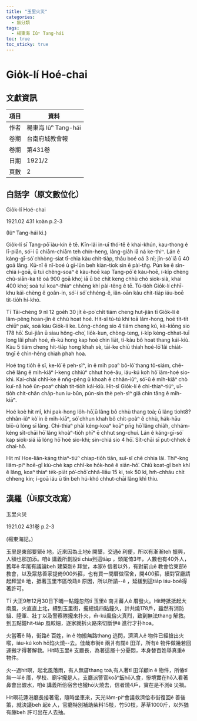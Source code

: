 ```yaml
---
title: "玉里火災"
categories:
  - 無分類
tags:
  - 楊東海 Iûⁿ Tang-hái
toc: true
toc_sticky: true
---
```


# Gio̍k-lí Hoé-chai

## 文獻資訊

| 項目 | 資料 |
|---|---|
| 作者 | 楊東海 Iûⁿ Tang-hái |
| 卷期 | 台南府城教會報 |
| 卷期 | 第431卷 |
| 日期 | 1921/2 |
| 頁數 | 2 |

## 白話字（原文數位化）

Gio̍k-lí Hoé-chai

1921.02 431 koàn p.2-3

(Iûⁿ Tang-hái kì.)

Gio̍k-lí sī Tang-pō͘ iàu-kín ê tē. Kīn-lâi in-uī thó͘-tē ê khai-khún, kau-thong ê lī-piān, só͘-í ū chiām-chiām teh chín-heng, lâng-gia̍h iā ná ke-thiⁿ. Lán ê káng-gī-só͘ chhòng-siat tī-chia kàu chit-tia̍p, thâu boé oá 3 nî; jîn-sò͘ iā ū 40 goā lâng. Kū-nî ê nî-boé ū gī-lūn beh kiàn-tiok sin ê pài-tn̂g. Pún ke ê sìn-chiá í-goā, ū tuì chêng-soaⁿ ê kàu-hoē kap Tang-pō͘ ê kàu-hoē, í-ki̍p chèng chû-siān-ka tê oá 900 goā kho͘; iā ū bé chi̍t keng chhù chò siok-sià, khai 400 kho͘; soà tuì koaⁿ-thiaⁿ chhéng khí pài-têng ê tē. Tú-tio̍h Gio̍k-lí chhī-khu kái-chèng ê goân-in, só͘-í só͘ chhéng-ê, iân-oān kàu chit-tia̍p iáu-boē tit-tio̍h hí-khó.

Tī Tāi-chèng 9 nî 12 goe̍h 30 ji̍t ē-po͘ chi̍t tiám cheng hut-jiân tī Gio̍k-lí ê lâm-pêng hoan-jîn ê chhù hoat hoé. Hit-sî tú-tú khí toā lâm-hong, hoé ti̍t-ti̍t chiūⁿ pak, soà kàu Gio̍k-lí ke. Lóng-chóng sio 4 tiám cheng kú, kè-kiōng sio 178 hō͘. Sui-jiân ū siau hông-cho͘, lio̍k-kun, chòng-teng, í-ki̍p kéng-chhat-tuī long lâi phah hoé, m̄-kú hong kap hoé chin lia̍t, tì-kàu bô hoat thang kái-kiù. Kàu 5 tiám cheng hit-tia̍p hong khah sè, tāi-ke chiū thiah hoé-lō͘ lâi chia̍t-tngī ê chìn-hêng chiah phah hoa.

Hoé tng tio̍h ê sî, ke-lō͘ ê peh-sìⁿ, in ê mi̍h poaⁿ bô-lō͘ thang tô-siám, chē-chē lâng ê mi̍h-kiāⁿ í-keng chhiúⁿ chhut hoé-âu, iáu-kú koh hō͘ iām-hoé sio-khì. Kai-chài chhī-ke ê nn̄g-pêng ū khoah ê chhân-iûⁿ, só͘-ū ê mi̍h-kiāⁿ chò kuí-nā hoê ūn-poaⁿ chiah tit-tio̍h kái-kiù. Hit-sî Gio̍k-lí ê chi-thiaⁿ-tiúⁿ, uī-tio̍h chit-chân cha̍p-hun iu-būn, pún-sin thè peh-sìⁿ giâ chin tāng ê mi̍h-kiāⁿ.

Hoé koè hit mî, khí pak-hong lo̍h-hō͘,ū lâng bô chhù thang toà; ū lâng tioht8? chhân-iûⁿ kò͘ in ê mi̍h-kiāⁿ, só͘ chhun khah bô chi̍t-poàⁿ ê chhù, ha̍k-hāu biō-ú lóng sī lâng. Chi-thiaⁿ phài kéng-koaⁿ koāⁿ pn̄g hō͘ lâng chia̍h, chhám-kéng si̍t-chāi hō͘ lâng khoàⁿ-tio̍h phīⁿ ē chhut sng-chuí. Lán ê káng-gī-só͘ kap siok-siá iā lóng hō͘ hoé sio-khì; sìn-chiá sio 4 hō͘. Si̍t-chāi sī put-chhek ê chai-hō.

Hit mî Hoe-liân-káng thiaⁿ-tiúⁿ chiap-tio̍h tiān, suî-sî chē chhia lâi. Thiⁿ-kng liâm-piⁿ hoē-gī kiù-chè kap chhī-ke ho̍k-hoê ê siān-hō͘. Chiū koat-gī beh khí ê lâng, koaⁿ thiaⁿ te̍k-pia̍t pó͘-chō͘ chhâ-liāu 15 ki, tek 50 ki, hm̂-chháu chi̍t chheng kin; í-goā iáu ū tîn beh hú-khó chhut-chāi lâng khì thiu.

## 漢羅（Ùi原文改寫）

玉里火災

1921.02 431卷 p.2-3

(楊東海記。)

玉里是東部要緊ê 地，近來因為土地ê 開墾，交通ê 利便，所以有漸漸teh 振興，人額也那加添。咱ê 講義所創設tī chia到這tia̍p ，頭尾倚3年，人數也有40外人，舊年ê 年尾有議論beh 建築新ê 拜堂，本家ê 信者以外，有對前山ê 教會佮東部ê 教會，以及眾慈善家提倚900外箍，也有買一間厝做宿舍，開400箍，續對官廳請起拜堂ê 地，抵著玉里市區改政ê 原因，所以所請--ê ，延緩到這tia̍p iáu-boē得著許可。

Tī 大正9年12月30日下晡一點鐘忽然tī 玉里ê 南爿蕃人ê 厝發火。Hit時抵抵起大南風，火直直上北，續到玉里街，攏總燒四點鐘久，計共燒178戶，雖然有消防組、陸軍、壯丁以及警察隊攏來扑火，m̄-kú風佮火真烈，致到無法thang 解救。到五點鐘hit-tia̍p 風較細，逐家就拆火路來切斷伊ê 進行才扑hoa。

火當著ê 時，街路ê 百姓，in ê 物搬無路thang 逃閃，濟濟人ê 物件已經搶出火喉，iáu-kú koh hō͘焰火燒--去。佳哉市街ê 兩爿有闊ê 田洋，所有ê 物件做幾若回運搬才得著解救。Hit時玉里ê 支廳長，為著這層十分憂悶，本身替百姓舉真重ê 物件。

火--過hit暝，起北風落雨，有人無厝thang toà,有人著tī 田洋顧in ê 物件，所偆tī 無一半ê 厝，學校、廟宇攏是人，支廳派警官koāⁿ飯hō͘人食，慘境實在hō͘人看著鼻會出酸水，咱ê 講義所佮宿舍也攏hō͘火燒去，信者燒4戶，實在是不測ê 災禍。

Hit暝花蓮港廳長接著電，隨時坐車來，天光liâm-piⁿ會議救濟佮市街復回ê 善後策，就決議beh 起ê 人，官廳特別補助柴料15枝，竹50枝，茅草1000斤，以外猶有藤beh 許可出在人去抽。
